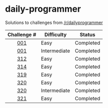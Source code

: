 # daily-programmer

Solutions to challenges from [/r/dailyprogrammer](https://www.reddit.com/r/dailyprogrammer/)

| Challenge # | Difficulty   | Status    |
| :---------: | ------------ | --------- |
| [001](https://github.com/jimmynguyen/daily-programmer/blob/master/challenge_001_easy.m)         | Easy         | Completed |
| [001](https://github.com/jimmynguyen/daily-programmer/blob/master/challenge_001_intermediate.m) | Intermediate | Completed |
| [312](https://github.com/jimmynguyen/daily-programmer/blob/master/challenge_312_easy.m)         | Easy         | Completed |
| [314](https://github.com/jimmynguyen/daily-programmer/blob/master/challenge_314_easy.m)         | Easy         | Completed |
| [319](https://github.com/jimmynguyen/daily-programmer/blob/master/challenge_319_easy.m)         | Easy         | Completed |
| [320](https://github.com/jimmynguyen/daily-programmer/blob/master/challenge_320_easy.m)         | Easy         | Completed |
| [320](https://github.com/jimmynguyen/daily-programmer/blob/master/challenge_320_intermediate.m) | Intermediate | Completed |
| [321](https://github.com/jimmynguyen/daily-programmer/blob/master/challenge_321_easy.m)         | Easy         | Completed |
